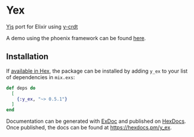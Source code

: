 # Yex

[Yjs](https://yjs.dev/) port for Elixir using [y-crdt](https://github.com/y-crdt/y-crdt)


A demo using the phoenix framework can be found [here](https://github.com/satoren/y-phoenix-channel).

## Installation

If [available in Hex](https://hex.pm/docs/publish), the package can be installed
by adding `y_ex` to your list of dependencies in `mix.exs`:

```elixir
def deps do
  [
    {:y_ex, "~> 0.5.1"}
  ]
end
```

Documentation can be generated with [ExDoc](https://github.com/elixir-lang/ex_doc)
and published on [HexDocs](https://hexdocs.pm). Once published, the docs can
be found at <https://hexdocs.pm/y_ex>.

